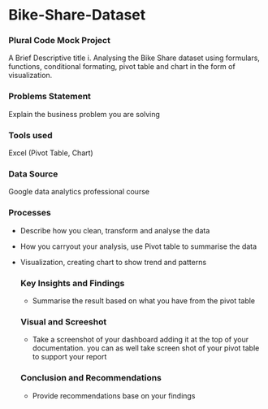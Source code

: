 # Bike-Share-Dataset
### Plural Code Mock Project
A Brief Descriptive title
i. Analysing the Bike Share dataset using formulars, functions, conditional formating, pivot table and chart in the form of visualization.

### Problems Statement
Explain the business problem you are solving


### Tools used 
Excel (Pivot Table, Chart)

### Data Source
Google data analytics professional course

### Processes
- Describe how you clean, transform and analyse the data
- How you carryout your analysis, use Pivot table to summarise the data
- Visualization, creating chart to show trend and patterns

  ### Key Insights and Findings
  - Summarise the result based on what you have from the pivot table
 
  ### Visual and Screeshot
  - Take a screenshot of your dashboard adding it at the top of your documentation. you can as well take screen shot of your pivot table to support your report
 
  ### Conclusion and Recommendations
  - Provide recommendations base on your findings
  
